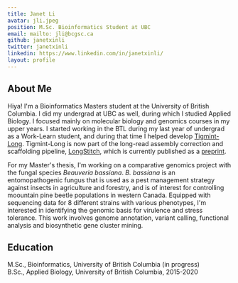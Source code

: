 ```yaml
---
title: Janet Li
avatar: jli.jpeg
position: M.Sc. Bioinformatics Student at UBC
email: mailto: jli@bcgsc.ca
github: janetxinli
twitter: janetxinli
linkedin: https://www.linkedin.com/in/janetxinli/
layout: profile
---
```


## About Me

Hiya! I'm a Bioinformatics Masters student at the University of British Columbia. I did my undergrad at UBC as well, during which I studied Applied Biology. I focused mainly on molecular biology and genomics courses in my upper years. I started working in the BTL during my last year of undergrad as a Work-Learn student, and during that time I helped develop [Tigmint-Long](https://github.com/bcgsc/tigmint). Tigmint-Long is now part of the long-read assembly correction and scaffolding pipeline, [LongStitch](https://github.com/bcgsc/LongStitch), which is currently published as a [preprint](https://www.biorxiv.org/content/10.1101/2021.06.17.448848v1).

For my Master's thesis, I'm working on a comparative genomics project with the fungal species _Beauveria bassiana_. _B. bassiana_ is an entomopathogenic fungus that is used as a pest management strategy against insects in agriculture and forestry, and is of interest for controlling moountain pine beetle populations in western Canada. Equipped with sequencing data for 8 different strains with various phenotypes, I'm interested in identifying the genomic basis for virulence and stress tolerance. This work involves genome annotation, variant calling, functional analysis and biosynthetic gene cluster mining.

## Education

M.Sc., Bioinformatics, University of British Columbia (in progress)
<br />
B.Sc., Applied Biology, University of British Columbia, 2015-2020
